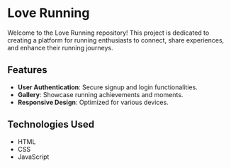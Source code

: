 # Love Running

Welcome to the Love Running repository! This project is dedicated to creating a platform for running enthusiasts to connect, share experiences, and enhance their running journeys.

## Features

- **User Authentication**: Secure signup and login functionalities.
- **Gallery**: Showcase running achievements and moments.
- **Responsive Design**: Optimized for various devices.

## Technologies Used

- HTML
- CSS
- JavaScript
